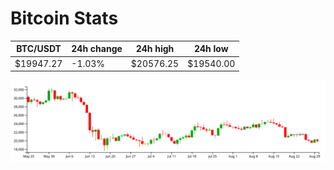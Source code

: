# Bitcoin Stats

BTC/USDT|24h change|24h high|24h low|
|---|---|---|---|
|$19947.27|-1.03%|$20576.25|$19540.00|

<img src="./chart.svg">

